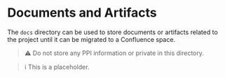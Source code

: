 # Documents and Artifacts
The `docs` directory can be used to store documents or artifacts related to the project until it can be migrated to a Confluence space.
> :warning: Do not store any PPI information or private in this directory. 

> :information_source: This is a placeholder.